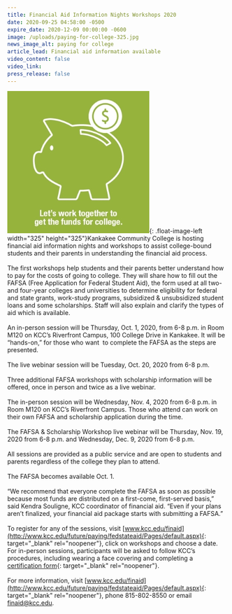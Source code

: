 ```yaml
---
title: Financial Aid Information Nights Workshops 2020
date: 2020-09-25 04:58:00 -0500
expire_date: 2020-12-09 00:00:00 -0600
image: /uploads/paying-for-college-325.jpg
news_image_alt: paying for college
article_lead: Financial aid information available
video_content: false
video_link:
press_release: false
---
```


![](/uploads/paying-for-college-325.jpg){: .float-image-left width="325" height="325"}Kankakee Community College is hosting financial aid information nights and workshops to assist college-bound students and their parents in understanding the financial aid process.<br><br>The first workshops help students and their parents better understand how to pay for the costs of going to college. They will share how to fill out the FAFSA (Free Application for Federal Student Aid), the form used at all two- and four-year colleges and universities to determine eligibility for federal and state grants, work-study programs, subsidized & unsubsidized student loans and some scholarships. Staff will also explain and clarify the types of aid which is available.<br><br>An in-person session will be Thursday, Oct. 1, 2020, from 6-8 p.m. in Room M120 on KCC’s Riverfront Campus, 100 College Drive in Kankakee. It will be “hands-on,” for those who want &nbsp;to complete the FAFSA as the steps are presented.<br><br>The live webinar session will be Tuesday, Oct. 20, 2020 from 6-8 p.m.<br><br>Three additional FAFSA workshops with scholarship information will be offered, once in person and twice as a live webinar.<br><br>The in-person session will be Wednesday, Nov. 4, 2020 from 6-8 p.m. in Room M120 on KCC’s Riverfront Campus. Those who attend can work on their own FAFSA and scholarship application during the time.<br><br>The FAFSA & Scholarship Workshop live webinar will be Thursday, Nov. 19, 2020 from 6-8 p.m. and Wednesday, Dec. 9, 2020 from 6-8 p.m.<br><br>All sessions are provided as a public service and are open to students and parents regardless of the college they plan to attend.<br><br>The FAFSA becomes available Oct. 1.&nbsp;<br><br>“We recommend that everyone complete the FAFSA as soon as possible because most funds are distributed on a first-come, first-served basis,” said Kendra Souligne, KCC coordinator of financial aid. “Even if your plans aren’t finalized, your financial aid package starts with submitting a FAFSA.”<br><br>To register for any of the sessions, visit [www.kcc.edu/finaid](http://www.kcc.edu/future/paying/fedstateaid/Pages/default.aspx){: target="_blank" rel="noopener"}, click on workshops and choose a date. For in-person sessions, participants will be asked to follow KCC’s procedures, including wearing a face covering and completing a [certification form](https://certify.kcc.edu/?selectOption=Visitor){: target="_blank" rel="noopener"}.<br><br>For more information, visit [www.kcc.edu/finaid](http://www.kcc.edu/future/paying/fedstateaid/Pages/default.aspx){: target="_blank" rel="noopener"}, phone 815-802-8550 or email [finaid@kcc.edu](mailto:finaid@kcc.edu).<br>&nbsp;